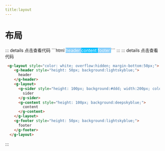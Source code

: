 ```yaml
---
title:layout
---
```


# 布局

<ClientOnly>
 <layout-demo1></layout-demo1>
 ::: details 点击查看代码
 ```html
  <g-layout style="color: white; margin-bottom:50px;">
    <g-header style="height: 50px; background:lightskyblue;">
      header
    </g-header>
    <g-content style="height: 100px; background:deepskyblue;">
      content
    </g-content>
    <g-footer style="height: 50px; background:lightskyblue;">
      footer
    </g-footer>
  </g-layout>
 ```
 :::
</ClientOnly>

<ClientOnly>
 <layout-demo2></layout-demo2>
 ::: details 点击查看代码
 
 ```html
  <g-layout style="color: white; overflow:hidden; margin-bottom:50px;">
     <g-header style="height: 50px; background:lightskyblue;">
       header
     </g-header>
     <g-layout>
       <g-sider style="height: 100px; background:#ddd; width:200px; color: black;">
         sider
       </g-sider>
       <g-content style="height: 100px; background:deepskyblue;">
         content
       </g-content>
     </g-layout>
     <g-footer style="height: 50px; background:lightskyblue;">
       footer
     </g-footer>
   </g-layout>
 ```
 :::
</ClientOnly>